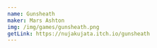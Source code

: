 ```yaml
---
name: Gunsheath
maker: Mars Ashton
img: /img/games/gunsheath.png
getLink: https://nujakujata.itch.io/gunsheath
---
```

